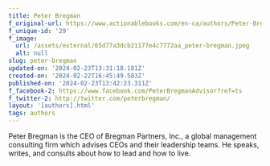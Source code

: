 ```yaml
---
title: Peter Bregman
f_original-url: https://www.actionablebooks.com/en-ca/authors/Peter-Bregman/
f_unique-id: '29'
f_image:
  url: /assets/external/65d77a3dcb21177e4c7772aa_peter-bregman.jpeg
  alt: null
slug: peter-bregman
updated-on: '2024-02-23T13:31:18.181Z'
created-on: '2024-02-22T16:45:49.583Z'
published-on: '2024-02-23T13:42:23.311Z'
f_facebook-2: https://www.facebook.com/PeterBregmanAdvisor?ref=ts
f_twitter-2: http://twitter.com/peterbregman/
layout: '[authors].html'
tags: authors
---
```


Peter Bregman is the CEO of Bregman Partners, Inc., a global management consulting firm which advises CEOs and their leadership teams. He speaks, writes, and consults about how to lead and how to live.
